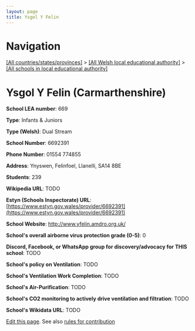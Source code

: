 ```yaml
---
layout: page
title: Ysgol Y Felin
---
```

# Navigation

[[All countries/states/provinces]](../../..) > [[All Welsh local educational authority]](../..) > [[All schools in local educational authority]](..)

# Ysgol Y Felin (Carmarthenshire)

**School LEA number**: 669

**Type**: Infants & Juniors

**Type (Welsh)**: Dual Stream

**School Number**: 6692391

**Phone Number**: 01554 774855

**Address**: Ynyswen, Felinfoel, Llanelli, SA14 8BE

**Students**: 239

**Wikipedia URL**: TODO

**Estyn (Schools Inspectorate) URL**: [https://www.estyn.gov.wales/provider/6692391](https://www.estyn.gov.wales/provider/6692391)

**School Website**: http://www.yfelin.amdro.org.uk/

**School's overall airborne virus protection grade (0-5)**: 0

**Discord, Facebook, or WhatsApp group for discovery/advocacy for THIS school**: TODO

**School's policy on Ventilation**: TODO

**School's Ventilation Work Completion**: TODO

**School's Air-Purification**: TODO

**School's CO2 monitoring to actively drive ventilation and filtration**: TODO

**School's Wikidata URL**: TODO




[Edit this page](https://github.com/VentilationProject/Wales/edit/prif/./Carmarthenshire/Ysgol_Y_Felin.md). See also [rules for contribution](../../../contribution-rules/)